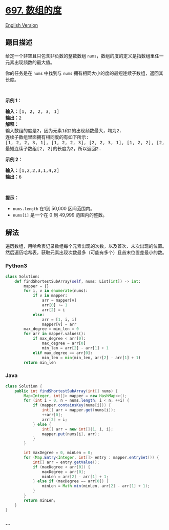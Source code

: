 # [697. 数组的度](https://leetcode-cn.com/problems/degree-of-an-array)

[English Version](/solution/0600-0699/0697.Degree%20of%20an%20Array/README_EN.md)

## 题目描述

<!-- 这里写题目描述 -->

<p>给定一个非空且只包含非负数的整数数组 <code>nums</code>，数组的度的定义是指数组里任一元素出现频数的最大值。</p>

<p>你的任务是在 <code>nums</code> 中找到与 <code>nums</code> 拥有相同大小的度的最短连续子数组，返回其长度。</p>

<p> </p>

<p><strong>示例 1：</strong></p>

<pre>
<strong>输入：</strong>[1, 2, 2, 3, 1]
<strong>输出：</strong>2
<strong>解释：</strong>
输入数组的度是2，因为元素1和2的出现频数最大，均为2.
连续子数组里面拥有相同度的有如下所示:
[1, 2, 2, 3, 1], [1, 2, 2, 3], [2, 2, 3, 1], [1, 2, 2], [2, 2, 3], [2, 2]
最短连续子数组[2, 2]的长度为2，所以返回2.
</pre>

<p><strong>示例 2：</strong></p>

<pre>
<strong>输入：</strong>[1,2,2,3,1,4,2]
<strong>输出：</strong>6
</pre>

<p> </p>

<p><strong>提示：</strong></p>

<ul>
	<li><code>nums.length</code> 在1到 50,000 区间范围内。</li>
	<li><code>nums[i]</code> 是一个在 0 到 49,999 范围内的整数。</li>
</ul>


## 解法

<!-- 这里可写通用的实现逻辑 -->

遍历数组，用哈希表记录数组每个元素出现的次数，以及首次、末次出现的位置。然后遍历哈希表，获取元素出现次数最多（可能有多个）且首末位置差最小的数。

<!-- tabs:start -->

### **Python3**

<!-- 这里可写当前语言的特殊实现逻辑 -->

```python
class Solution:
    def findShortestSubArray(self, nums: List[int]) -> int:
        mapper = {}
        for i, v in enumerate(nums):
            if v in mapper:
                arr = mapper[v]
                arr[0] += 1
                arr[2] = i
            else:
                arr = [1, i, i]
                mapper[v] = arr
        max_degree = min_len = 0
        for arr in mapper.values():
            if max_degree < arr[0]:
                max_degree = arr[0]
                min_len = arr[2] - arr[1] + 1
            elif max_degree == arr[0]:
                min_len = min(min_len, arr[2] - arr[1] + 1)
        return min_len
```

### **Java**

<!-- 这里可写当前语言的特殊实现逻辑 -->

```java
class Solution {
    public int findShortestSubArray(int[] nums) {
        Map<Integer, int[]> mapper = new HashMap<>();
        for (int i = 0, n = nums.length; i < n; ++i) {
            if (mapper.containsKey(nums[i])) {
                int[] arr = mapper.get(nums[i]);
                ++arr[0];
                arr[2] = i;
            } else {
                int[] arr = new int[]{1, i, i};
                mapper.put(nums[i], arr);
            }
        }

        int maxDegree = 0, minLen = 0;
        for (Map.Entry<Integer, int[]> entry : mapper.entrySet()) {
            int[] arr = entry.getValue();
            if (maxDegree < arr[0]) {
                maxDegree = arr[0];
                minLen = arr[2] - arr[1] + 1;
            } else if (maxDegree == arr[0]) {
                minLen = Math.min(minLen, arr[2] - arr[1] + 1);
            }
        }
        return minLen;
    }
}
```

### **...**

```

```

<!-- tabs:end -->
